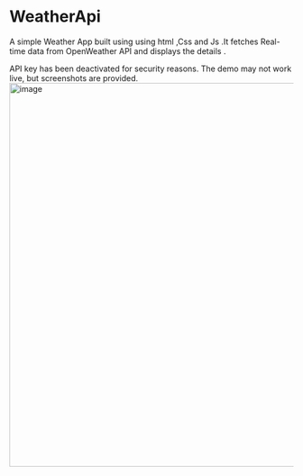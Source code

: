 # WeatherApi
A simple Weather App built using using html ,Css and Js .It fetches Real-time data from  OpenWeather API and displays the details .


API key has been deactivated for security reasons. The demo may not work live, but screenshots are provided.
<img width="735" height="681" alt="image" src="https://github.com/user-attachments/assets/ed8b88fa-9557-4b76-9060-ae1a29a68709" />

